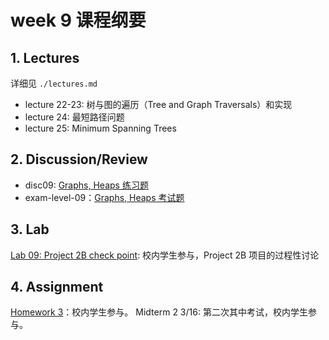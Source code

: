# week 9 课程纲要

## 1. Lectures

详细见 `./lectures.md`

- lecture 22-23: 树与图的遍历（Tree and Graph Traversals）和实现
- lecture 24: 最短路径问题
- lecture 25: Minimum Spanning Trees

## 2. Discussion/Review 

- disc09: [Graphs, Heaps 练习题](https://drive.google.com/file/d/1xQuz9DGTkarjvl8MCxpbXiBBRFOIBj1_/view?usp=sharing)
- exam-level-09：[Graphs, Heaps 考试题](https://drive.google.com/file/d/1O3ks_kojbcnm-K2GkTGfniABxM0xiEwn/view?usp=share_link)

## 3. Lab

[Lab 09: Project 2B check point](https://sp23.datastructur.es/materials/lab/lab09/): 校内学生参与，Project 2B 项目的过程性讨论

## 4. Assignment

[Homework 3](https://www.gradescope.com/courses/484660/assignments/2713206)：校内学生参与。
Midterm 2 3/16: 第二次其中考试，校内学生参与。
